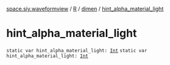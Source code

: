[space.siy.waveformview](../../index.md) / [R](../index.md) / [dimen](index.md) / [hint_alpha_material_light](./hint_alpha_material_light.md)

# hint_alpha_material_light

`static var hint_alpha_material_light: `[`Int`](https://kotlinlang.org/api/latest/jvm/stdlib/kotlin/-int/index.html)
`static var hint_alpha_material_light: `[`Int`](https://kotlinlang.org/api/latest/jvm/stdlib/kotlin/-int/index.html)